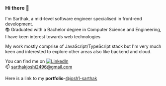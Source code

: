 ### Hi there 👋


I'm Sarthak, a mid-level software engineer specialised in front-end development. \
:books: Graduated with a Bachelor degree in Computer Science and Engineering, I have keen interest towards web technologies 

My work mostly comprise of JavaScript/TypeScript stack but I'm very much keen and interested to explore other areas also like backend and cloud.

You can find me on [![LinkedIn][1]][2] \
:mailbox: sarthakjoshi2496@gmail.com 

Here is a link to my **portfolio**-[@josh1-sarthak](https://josh1-sarthak.github.io)

[1]: https://i.stack.imgur.com/gVE0j.png
[2]: https://www.linkedin.com/in/josh1-sarthak
